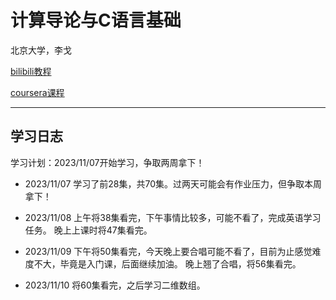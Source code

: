 # 计算导论与C语言基础

北京大学，李戈

[bilibili教程](https://www.bilibili.com/video/BV1Hx411U7iw?p=5&spm_id_from=pageDriver&vd_source=021ea7368e5cb863c0b7cea953713c02)

[coursera课程](https://www.coursera.org/learn/jisuanji-biancheng?specialization=biancheng-suanfa)

-----------------
## 学习日志

学习计划：2023/11/07开始学习，争取两周拿下！

- 2023/11/07
学习了前28集，共70集。过两天可能会有作业压力，但争取本周拿下！

- 2023/11/08
上午将38集看完，下午事情比较多，可能不看了，完成英语学习任务。
晚上上课时将47集看完。

- 2023/11/09
下午将50集看完，今天晚上要合唱可能不看了，目前为止感觉难度不大，毕竟是入门课，后面继续加油。
晚上翘了合唱，将56集看完。

- 2023/11/10
将60集看完，之后学习二维数组。
